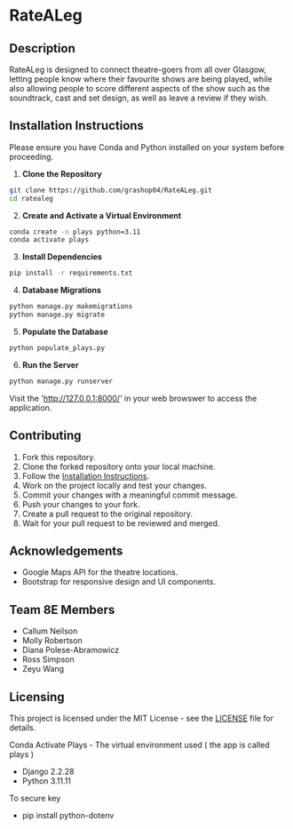 # RateALeg

## Description

RateALeg is designed to connect theatre-goers from all over Glasgow, letting people know where their favourite shows are being played, while also allowing people to score different aspects of the show such as the soundtrack, cast and set design, as well as leave a review if they wish. 

## Installation Instructions

Please ensure you have Conda and Python installed on your system before proceeding.

1. **Clone the Repository**
```bash
git clone https://github.com/grashop04/RateALeg.git
cd ratealeg
```

2. **Create and Activate a Virtual Environment**
```bash
conda create -n plays python=3.11
conda activate plays
```

3. **Install Dependencies**
```bash
pip install -r requirements.txt
```

4. **Database Migrations**
```bash
python manage.py makemigrations
python manage.py migrate
```

5. **Populate the Database**
```bash
python populate_plays.py
```

6. **Run the Server**
```bash
python manage.py runserver
```

Visit the 'http://127.0.0.1:8000/' in your web browswer to access the application.

## Contributing

1. Fork this repository.
2. Clone the forked repository onto your local machine.
3. Follow the [Installation Instructions](#installation-instructions).
4. Work on the project locally and test your changes.
5. Commit your changes with a meaningful commit message.
6. Push your changes to your fork.
7. Create a pull request to the original repository.
8. Wait for your pull request to be reviewed and merged.


## Acknowledgements

- Google Maps API for the theatre locations.
- Bootstrap for responsive design and UI components.

## Team 8E Members

- Callum Neilson
- Molly Robertson 
- Diana Polese-Abramowicz
- Ross Simpson
- Zeyu Wang


## Licensing
This project is licensed under the MIT License - see the [LICENSE](LICENSE) file for details.

Conda Activate Plays - The virtual environment used 
(  the app is called plays )
- Django 2.2.28
- Python 3.11.11

To secure key
- pip install python-dotenv

